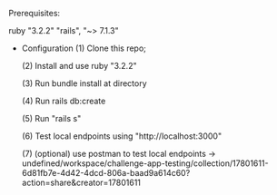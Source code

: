 Prerequisites:

ruby "3.2.2"
"rails", "~> 7.1.3"


* Configuration
  (1) Clone this repo;
  
  (2) Install and use ruby "3.2.2"
  
  (3) Run bundle install at directory
  
  (4) Run rails db:create
  
  (5) Run "rails s"
  
  (6) Test local endpoints using "http://localhost:3000"

  (7) (optional) use postman to test local endpoints -> undefined/workspace/challenge-app-testing/collection/17801611-6d81fb7e-4d42-4dcd-806a-baad9a614c60?action=share&creator=17801611
